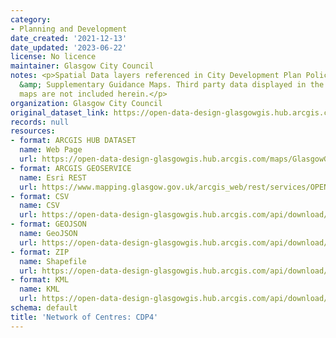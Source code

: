 ```yaml
---
category:
- Planning and Development
date_created: '2021-12-13'
date_updated: '2023-06-22'
license: No licence
maintainer: Glasgow City Council
notes: <p>Spatial Data layers referenced in City Development Plan Policy and Proposals
  &amp; Supplementary Guidance Maps. Third party data displayed in the above mentioned
  maps are not included herein.</p>
organization: Glasgow City Council
original_dataset_link: https://open-data-design-glasgowgis.hub.arcgis.com/maps/GlasgowGIS::network-of-centres-cdp4
records: null
resources:
- format: ARCGIS HUB DATASET
  name: Web Page
  url: https://open-data-design-glasgowgis.hub.arcgis.com/maps/GlasgowGIS::network-of-centres-cdp4
- format: ARCGIS GEOSERVICE
  name: Esri REST
  url: https://www.mapping.glasgow.gov.uk/arcgis_web/rest/services/OPEN_DATA/City_Development_Plan/MapServer/4
- format: CSV
  name: CSV
  url: https://open-data-design-glasgowgis.hub.arcgis.com/api/download/v1/items/05d8a63e2f934523a367d3dc5cc1aca2/csv?layers=4
- format: GEOJSON
  name: GeoJSON
  url: https://open-data-design-glasgowgis.hub.arcgis.com/api/download/v1/items/05d8a63e2f934523a367d3dc5cc1aca2/geojson?layers=4
- format: ZIP
  name: Shapefile
  url: https://open-data-design-glasgowgis.hub.arcgis.com/api/download/v1/items/05d8a63e2f934523a367d3dc5cc1aca2/shapefile?layers=4
- format: KML
  name: KML
  url: https://open-data-design-glasgowgis.hub.arcgis.com/api/download/v1/items/05d8a63e2f934523a367d3dc5cc1aca2/kml?layers=4
schema: default
title: 'Network of Centres: CDP4'
---
```

